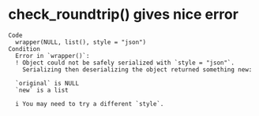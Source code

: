 # check_roundtrip() gives nice error

    Code
      wrapper(NULL, list(), style = "json")
    Condition
      Error in `wrapper()`:
      ! Object could not be safely serialized with `style = "json"`.
        Serializing then deserializing the object returned something new:
      
      `original` is NULL
      `new` is a list
      
      i You may need to try a different `style`.

